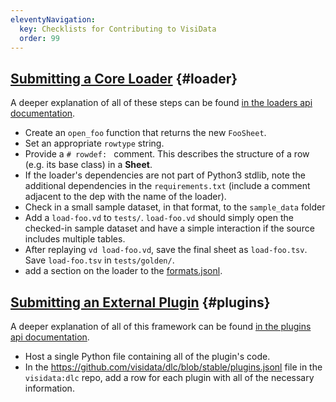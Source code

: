 ```yaml
---
eleventyNavigation:
  key: Checklists for Contributing to VisiData
  order: 99
---
```


## [Submitting a Core Loader](#loader) {#loader}
A deeper explanation of all of these steps can be found [in the loaders api documentation](https://www.visidata.org/docs/api/loaders.html).

- Create an `open_foo` function that returns the new `FooSheet`.
- Set an appropriate `rowtype` string.
- Provide a `# rowdef: ` comment. This describes the structure of a row (e.g. its base class) in a **Sheet**.
- If the loader's dependencies are not part of Python3 stdlib, note the additional dependencies in the `requirements.txt` (include a comment adjacent to the dep with the name of the loader).
- Check in a small sample dataset, in that format, to the `sample_data` folder
- Add a `load-foo.vd` to `tests/`. `load-foo.vd` should simply open the checked-in sample dataset and have a simple interaction if the source includes multiple tables.
- After replaying `vd load-foo.vd`, save the final sheet as `load-foo.tsv`. Save `load-foo.tsv` in `tests/golden/`.
- add a section on the loader to the [formats.jsonl](https://github.com/saulpw/visidata/blob/develop/dev/formats.jsonl).

## [Submitting an External Plugin](#plugins) {#plugins}
A deeper explanation of all of this framework can be found [in the plugins api documentation](https://www.visidata.org/docs/api/plugins.html).

- Host a single Python file containing all of the plugin's code.
- In the https://github.com/visidata/dlc/blob/stable/plugins.jsonl file in the `visidata:dlc` repo, add a row for each plugin with all of the necessary information.
